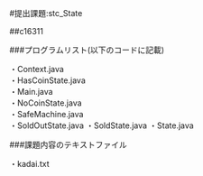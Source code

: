 #提出課題:stc_State

##c16311

###プログラムリスト(以下のコードに記載)

・Context.java  
・HasCoinState.java  
・Main.java  
・NoCoinState.java  
・SafeMachine.java  
・SoldOutState.java
・SoldState.java
・State.java

###課題内容のテキストファイル

・kadai.txt
